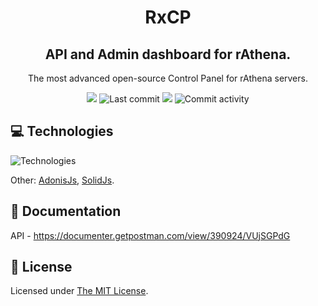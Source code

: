 <h1 align="center">RxCP</h1>
<h2 align="center">API and Admin dashboard for rAthena.</h2>
<p align="center">The most advanced open-source Control Panel for rAthena servers.</p>

<p align="center">
  <img src="https://img.shields.io/github/workflow/status/RxCP/rxcp/CI?style=flat-square&logo=appveyor">
  <img src="https://img.shields.io/github/last-commit/RxCP/rxcp.svg?style=flat-square&logo=appveyor" alt="Last commit">
  <img src="https://img.shields.io/github/package-json/v/RXCP/rxcp?style=flat-square&logo=appveyor">
  <img src="https://img.shields.io/github/license/RxCP/rxcp?style=flat-square&logo=appveyor" alt="Commit activity">
</p>


## 💻 Technologies
![Technologies](https://skillicons.dev/icons?i=mysql,nodejs,typescript,html,css,tailwindcss,astro)

Other: [AdonisJs](https://adonisjs.com/), [SolidJs](https://www.solidjs.com/).


## 📘 Documentation
API - https://documenter.getpostman.com/view/390924/VUjSGPdG

## 📄 License
Licensed under [The MIT License](https://opensource.org/licenses/MIT).
